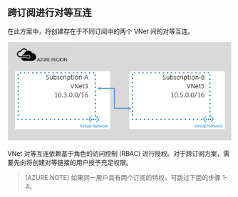 ## <a name="x-sub"></a>跨订阅进行对等互连
在此方案中，将创建存在于不同订阅中的两个 VNet 间的对等互连。

![跨订阅方案](./media/virtual-networks-create-vnetpeering-scenario-crosssub-include/figure01.PNG)  


VNet 对等互连依赖基于角色的访问控制 (RBAC) 进行授权。对于跨订阅方案，需要先向将创建对等链接的用户授予充足权限。

> [AZURE.NOTE]
如果同一用户具有两个订阅的特权，可跳过下面的步骤 1-4。
> 
>

<!---HONumber=Mooncake_0320_2017-->